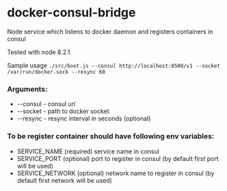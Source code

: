 # docker-consul-bridge

Node service which listens to docker daemon and registers containers in consul

Tested with node 8.2.1

Sample usage `./src/boot.js --consul http://localhost:8500/v1 --socket /var/run/docker.sock --resync 60`

### Arguments:

* --consul - consul url
* --socket - path to docker socket
* --resync - resync interval in seconds (optional)

### To be register container should have following env variables:

* SERVICE_NAME (required) service name in consul
* SERVICE_PORT (optional) port to register in consul (by default first port will be used)
* SERVICE_NETWORK (optional) network name to register in consul (by default first network will be used)
